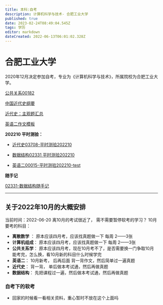 ```yaml
---
title: 本科:自考
description: 计算机科学与技术- 合肥工业大学
published: true
date: 2023-02-24T08:49:04.545Z
tags: 学历
editor: markdown
dateCreated: 2022-06-13T06:01:02.328Z
---
```


# 合肥工业大学
2020年12月决定参加自考，专业为《计算机科学与技术》，所属院校为合肥工业大学。


[公共关系00182](/education/self-taught/public-relation-question)

[中国近代史纲要](/education/self-taught/history)

[近代史：主观题汇总](/education/self-taught/history-subjective)

[英语二作文模板](/education/self-taught/eglish-composition-template)

**202210 平时测验：**
 - [近代史03708-平时测验202210](/education/self-taught/history-202210-test)

 - [数据结构02331 平时测验202210](/education/self-taught/02331-test-202210)
 
 - [英语二00015-平时测验202210-test](/education/self-taught/english-202210-test)
 
**随手记**
 
 [02331-数据结构随手记](/education/self-taught/02331-record)

----
## 关于2022年10月的大概安排
当前时间：2022-06-20
离10月的考试很近了， 需不需要暂停软考的学习？
10月要考的科目：

 - **离散数学** ：  原本应该四月考，应该找真题做一下  每周 2——3张
 - **计算机组成**：  原本应该四月考，应该找真题做一下  每周 2——3张
 - **公共关系学**：   原本应该四月考，现在10月考不了，是否需要换一门争取10月能考完，怎么换，看10月新的科目什么时候学完
 - **英语二**： 10月新考， 后再后面 背一背作文，然后简单过一遍真题
 - **近代史**： 背一背， 单后做本考试通，然后再做真题
 - **数据结构**： 先把课程过一遍，然后做本考试通，然后再做真题
 
 ### 自考下的软考
 - 回家的时候看一看相关资料，重心暂时不放在这个上面吗
 